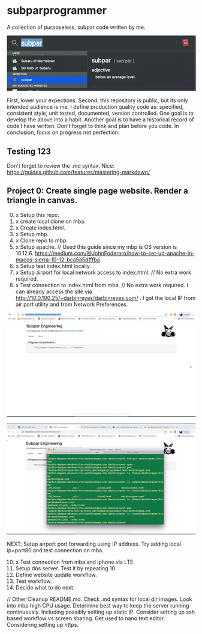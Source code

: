 # subparprogrammer
A collection of purposeless, subpar code written by me.

![screenshot 0](https://github.com/darbinreyes/subparprogrammer/blob/master/Screen%20Shot%202020-01-23%20at%2011.20.31%20AM.png)

First, lower your expections. 
Second, this repository is public, but its only intended audience is me.
I define production quality code as: specified, consistent style, unit tested, documented, version controlled.
One goal is to develop the above into a habit.
Another goal is to have a historical record of code I have written.
Don't forget to think and plan before you code.
In conclusion, focus on progress not perfection.

## Testing 123

Don't forget to review the .md syntax.
Nice: https://guides.github.com/features/mastering-markdown/

## Project 0: Create single page website. Render a triangle in canvas.

0. x Setup this repo.
1. x create local clone on mba.
2. x Create index.html.
3. x Setup mbp.
4. x Clone repo to mbp.
5. x Setup apache. // Used this guide since my mbp is OS version is 10.12.6. https://medium.com/@JohnFoderaro/how-to-set-up-apache-in-macos-sierra-10-12-bca5a5dfffba
6. x Setup test index.html locally.
7. x Setup airport for local network access to index.html. // No extra work required.
8. x Test connection to index.html from mba. // No extra work required. I can already access the site via http://10.0.100.25/~darbinreyes/darbinreyes.com/ . I got the local IP from air port utility and from Network Preferences.

![screenshot 1](https://github.com/darbinreyes/subparprogrammer/blob/master/Screen%20Shot%202020-01-23%20at%205.55.06%20PM.png)

![screenshot 2](https://github.com/darbinreyes/subparprogrammer/blob/master/Screen%20Shot%202020-01-23%20at%205.57.21%20PM.png)

NEXT: Setup airport port forwarding using IP address.
Try adding local ip+port80 and test connection on mba.

10. x Test connection from mba and iphone via LTE.
11. Setup dns server. Test it by repeating 10.
12. Define website update workflow.
13. Test workflow.
12. Decide what to do next.

// Other
Cleanup README.md. Check .md syntax for local dir images.
Look into mbp high CPU usage.
Determine best way to keep the server running continuously.
Including possibly setting up static IP.
Consider setting up ssh based workflow vs screen sharing. Get used to nano text editor.
Considering setting up https.